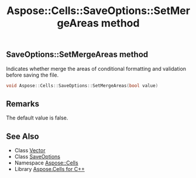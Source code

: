 ﻿---
title: Aspose::Cells::SaveOptions::SetMergeAreas method
linktitle: SetMergeAreas
second_title: Aspose.Cells for C++ API Reference
description: 'Aspose::Cells::SaveOptions::SetMergeAreas method. Indicates whether merge the areas of conditional formatting and validation before saving the file in C++.'
type: docs
weight: 1400
url: /cpp/aspose.cells/saveoptions/setmergeareas/
---
## SaveOptions::SetMergeAreas method


Indicates whether merge the areas of conditional formatting and validation before saving the file.

```cpp
void Aspose::Cells::SaveOptions::SetMergeAreas(bool value)
```

## Remarks


The default value is false. 
## See Also

* Class [Vector](../../vector/)
* Class [SaveOptions](../)
* Namespace [Aspose::Cells](../../)
* Library [Aspose.Cells for C++](../../../)
